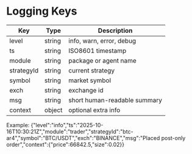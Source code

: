 # Logging Keys

| Key        | Type   | Description                  |
| ---------- | ------ | ---------------------------- |
| level      | string | info, warn, error, debug     |
| ts         | string | ISO8601 timestamp            |
| module     | string | package or agent name        |
| strategyId | string | current strategy             |
| symbol     | string | market symbol                |
| exch       | string | exchange id                  |
| msg        | string | short human-readable summary |
| context    | object | optional extra info          |

Example:
{"level":"info","ts":"2025-10-16T10:30:21Z","module":"trader","strategyId":"btc-ar4","symbol":"BTC/USDT","exch":"BINANCE","msg":"Placed post-only order","context":{"price":66842.5,"size":0.02}}
